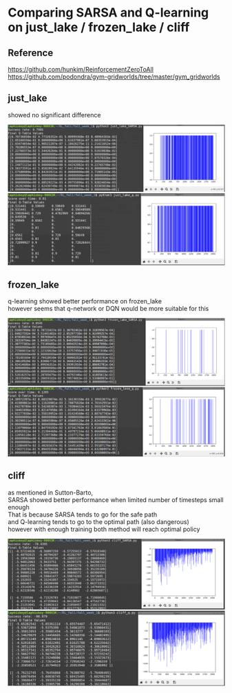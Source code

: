 # Comparing SARSA and Q-learning on just_lake / frozen_lake / cliff

## Reference
https://github.com/hunkim/ReinforcementZeroToAll  
https://github.com/podondra/gym-gridworlds/tree/master/gym_gridworlds  

## just_lake

showed no significant difference

![just_lake_SARSA](https://github.com/laphisboy/RL_fall/blob/master/fall_week_1/just_lake_SARSA_screen.png)
![just_lake_q_screen](https://github.com/laphisboy/RL_fall/blob/master/fall_week_1/just_lake_q_screen.png)

## frozen_lake

q-learning showed better performance on frozen_lake  
however seems that q-network or DQN would be more suitable for this  

![frozen_lake_SARSA](https://github.com/laphisboy/RL_fall/blob/master/fall_week_1/frozen_lake_SARSA_screen.png)
![frozen_lake_q](https://github.com/laphisboy/RL_fall/blob/master/fall_week_1/frozen_lake_q_screen.png)

## cliff

as mentioned in Sutton-Barto,  
SARSA showed better performance when limited number of timesteps small enough  
That is because SARSA tends to go for the safe path  
and Q-learning tends to go to the optimal path (also dangerous)  
however with enough training both method will reach optimal policy  

![cliff_SARSA](https://github.com/laphisboy/RL_fall/blob/master/fall_week_1/cliff_SARSA_screen.png)
![cliff_q](https://github.com/laphisboy/RL_fall/blob/master/fall_week_1/cliff_q_screen.png)
